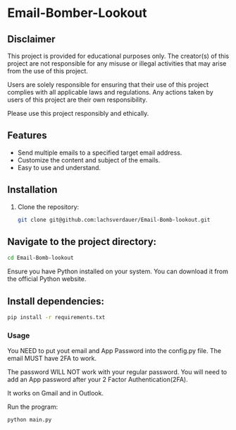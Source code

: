 # Email-Bomber-Lookout

## Disclaimer

This project is provided for educational purposes only. The creator(s) of this project are not responsible for any misuse or illegal activities that may arise from the use of this project. 

Users are solely responsible for ensuring that their use of this project complies with all applicable laws and regulations. Any actions taken by users of this project are their own responsibility.

Please use this project responsibly and ethically.

## Features

- Send multiple emails to a specified target email address.
- Customize the content and subject of the emails.
- Easy to use and understand.

## Installation

1. Clone the repository:

   ```bash
   git clone git@github.com:lachsverdauer/Email-Bomb-lookout.git

## Navigate to the project directory:
```bash
cd Email-Bomb-lookout
```

 Ensure you have Python installed on your system. You can download it from the official Python website.

## Install dependencies:
```bash
pip install -r requirements.txt
```
### Usage

You NEED to put yout email and App Password into the config.py file. The email MUST have 2FA to work.

The password WILL NOT work with your regular password. You will need to add an App password after your 2 Factor Authentication(2FA).

It works on Gmail and in Outlook.

Run the program:

```bash
python main.py
```

